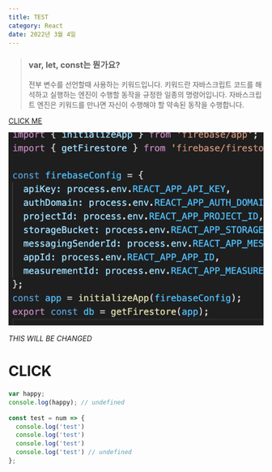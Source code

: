 ```yaml
---
title: TEST
category: React
date: 2022년 3월 4일
---
```


> ### var, let, const는 뭔가요?
>
> 전부 변수를 선언할때 사용하는 키워드입니다. 키워드란 자바스크립트 코드를 해석하고 실행하는 엔진이 수행할 동작을 규정한 일종의 명령어입니다.
> 자바스크립트 엔진은 키워드를 만나면 자신이 수행해야 할 약속된 동작을 수행합니다.

<a href="https://google.com">CLICK ME</a>

<img src="public/images/test.png" alt="code" />

_THIS WILL BE CHANGED_

<h1>CLICK</h1>

```javascript
var happy;
console.log(happy); // undefined
```

```javascript
const test = num => {
  console.log('test')
  console.log('test')
  console.log('test')
  console.log('test') // undefined
};
```
